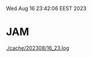 Wed Aug 16 23:42:06 EEST 2023
# JAM
<a href='./cache/202308/16_23.log'>./cache/202308/16_23.log</a>
